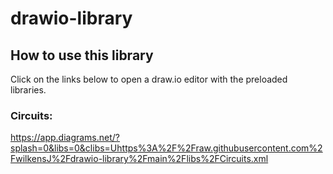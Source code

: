 # drawio-library
## How to use this library
Click on the links below to open a draw.io editor with the preloaded libraries.

<!---
rb_diagrams: 
https://app.diagrams.net/?splash=0&clibs=Uhttps%3A%2F%2Fraw.githubusercontent.com%2FwilkensJ%2Fdrawio-library%2Fmain%2Flibs%2Frb_diagrams.xml
--->

### Circuits:
https://app.diagrams.net/?splash=0&libs=0&clibs=Uhttps%3A%2F%2Fraw.githubusercontent.com%2FwilkensJ%2Fdrawio-library%2Fmain%2Flibs%2FCircuits.xml
